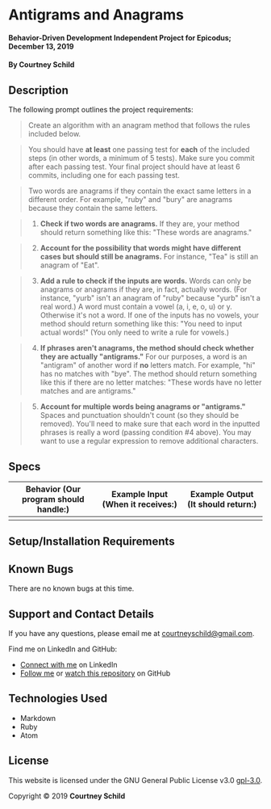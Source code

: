 # Antigrams and Anagrams

#### Behavior-Driven Development Independent Project for Epicodus; December 13, 2019

#### By Courtney Schild

## Description

The following prompt outlines the project requirements:

> Create an algorithm with an anagram method that follows the rules included below.

> You should have **at least** one passing test for **each** of the included steps (in other words, a minimum of 5 tests). Make sure you commit after each passing test. Your final project should have at least 6 commits, including one for each passing test.

> Two words are anagrams if they contain the exact same letters in a different order. For example, "ruby" and "bury" are anagrams because they contain the same letters.

> 1. **Check if two words are anagrams.** If they are, your method should return something like this: "These words are anagrams."

> 2. **Account for the possibility that words might have different cases but should still be anagrams.** For instance, "Tea" is still an anagram of "Eat".

> 3. **Add a rule to check if the inputs are words.** Words can only be anagrams or anagrams if they are, in fact, actually words. (For instance, "yurb" isn't an anagram of "ruby" because "yurb" isn't a real word.) A word must contain a vowel (a, i, e, o, u) or y. Otherwise it's not a word. If one of the inputs has no vowels, your method should return something like this: "You need to input actual words!" (You only need to write a rule for vowels.)

> 4. **If phrases aren't anagrams, the method should check whether they are actually "antigrams."** For our purposes, a word is an "antigram" of another word if **no** letters match. For example, "hi" has no matches with "bye". The method should return something like this if there are no letter matches: "These words have no letter matches and are antigrams."

> 5. **Account for multiple words being anagrams or "antigrams."** Spaces and punctuation shouldn't count (so they should be removed). You'll need to make sure that each word in the inputted phrases is really a word (passing condition #4 above). You may want to use a regular expression to remove additional characters.

## Specs

<!-- This is another way to write out specs:
 * Spec:
  * Input:
  * Output:  -->

| Behavior (Our program should handle:) | Example Input (When it receives:) | Example Output (It should return:) |
| ----------- | ----------- | ----------- |
|  |  |  |

## Setup/Installation Requirements

<!-- This website may be viewed on any web browser and edited by following the instructions below to clone or download the repository to your computer.

**Click [here](https://courtschmort.github.io/doctor-lookup-independent-project/) to open the GitHub Pages website.**

#### Cloning

###### From GitHub
1. Click the **Clone or download** dropdown button.
2. Within the dropdown, click the **Download ZIP** button.

###### From the command-line interface (CLI)
1. To change the directory, type `cd Desktop` after the command prompt.
2. To clone the repository to your Desktop, type `git clone https://github.com/courtschmort/doctor-lookup-independent-project.git` after the command prompt. (This web URL can be located within the **Clone or download** dropdown button in GitHub.)

For more information about cloning repositories available on GitHub, click [here](https://help.github.com/en/articles/which-remote-url-should-i-use).

#### Install webpack

###### From the CLI
3. Type `npm install` to install the dependencies in the local node_modules folder.
4. Type `npm run build` (or `npm build`) to run custom scripts specified in package.json, or `npm run start` to do the same and use live reloading on a web development server at http://localhost:8080/.

#### API Keys
5. This website uses an API key from [BetterDoctor API](https://developer.betterdoctor.com/). Sign up for a new account and create a new application, then copy the API credentials to your pasteboard.
6. Type `touch .env` in the CLI to create a new file in the root directory of the repository, then paste the API credentials into an `API_KEY` within the .env file. -->

## Known Bugs

There are no known bugs at this time.

## Support and Contact Details

If you have any questions, please email me at courtneyschild@gmail.com.

Find me on LinkedIn and GitHub:

* [Connect with me](https://www.linkedin.com/in/courtneyschild/) on LinkedIn
* [Follow me](https://github.com/courtschmort) or [watch this repository](https://github.com/courtschmort/anagrams_and_antigrams.git) on GitHub

<!-- ## Product Roadmap

In the future, I plan to include the following key features:
* Key feature 1
* Key feature 2
* Key feature 3 -->

## Technologies Used

* Markdown
* Ruby
* Atom

## License

This website is licensed under the GNU General Public License v3.0 [gpl-3.0](https://www.gnu.org/licenses/gpl-3.0.en.html).

Copyright &copy; 2019 **Courtney Schild**

